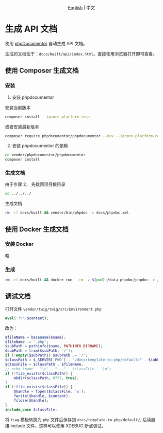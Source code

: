 <p align="center"><a href="README-EN.md">English</a> | 中文</p>

# 生成 API 文档

使用 [phpDocumentor](https://docs.phpdoc.org/3.0/guide/getting-started/index.html#getting-started) 自动生成 API 文档。

生成的文档位于：`docs/built/api/index.html`。直接使用浏览器打开即可查看。

## 使用 Composer 生成文档

### 安装

1. 安装 phpdocumentor

安装当前版本
```BASH
composer install --ignore-platform-reqs
```
或者安装最新版本
```BASH
composer require phpdocumentor/phpdocumentor --dev --ignore-platform-reqs
```

2. 安装 phpdocumentor 的依赖
```BASH
cd vendor/phpdocumentor/phpdocumentor
composer install
```

### 生成文档

由于步骤 2， 先跳回项目根目录
```BASH
cd ../../../
```
生成文档
```BASH
rm -rf docs/built && vendor/bin/phpdoc -c docs/phpdoc.xml
```

## 使用 Docker 生成文档

### 安装 Docker
略

### 生成

```BASH
rm -rf docs/built && docker run --rm -v $(pwd):/data phpdoc/phpdoc -c /data/docs/phpdoc.xml
```

## 调试文档

打开文件 `vendor/twig/twig/src/Environment.php`

```PHP
eval('?>'.$content);
```
改为：
```PHP
$fileName = basename($name);
$fileName .= ".php";
$subPath = pathinfo($name, PATHINFO_DIRNAME);
$subPath = trim($subPath, '/');
if (!empty($subPath)) $subPath .= '/';
$classPath = $_SERVER['PWD'] . "/docs/template-to-php/default/" . $subPath;
$classFile = $classPath . $fileName;
// echo $name . "\n" . " - " . $classFile . "\n";
if (!file_exists($classPath)) {
    mkdir($classPath, 0777, true);
}
if (!file_exists($classFile)) {
    $handle = fopen($classFile, 'w');
    fwrite($handle, $content);
    fclose($handle);
}
include_once $classFile;
```
将 `tiwg` 模板转换为 `php` 文件后保存到 `docs/template-to-php/default/`, 后续直接 include 文件，这样可以使用 XDEBUG 断点调试。
